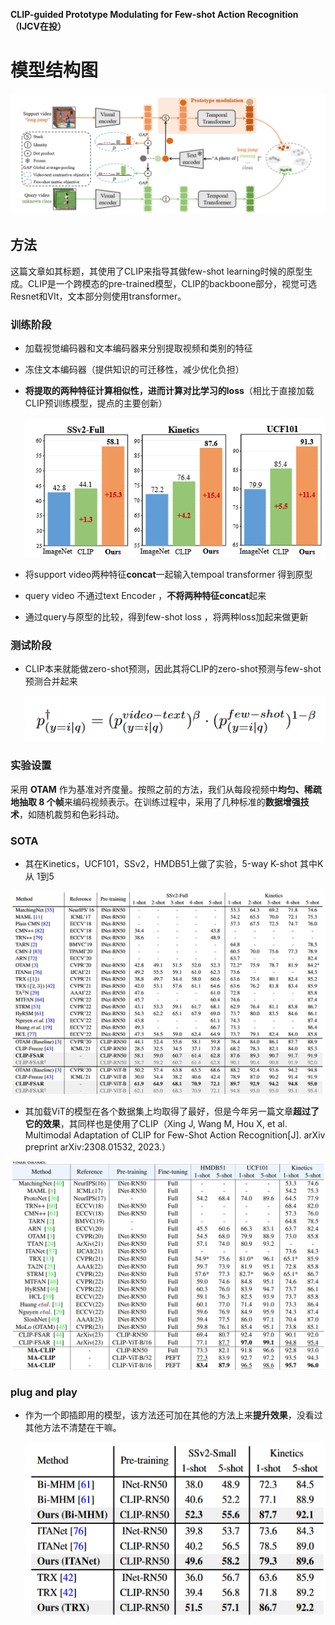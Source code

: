 <link rel="stylesheet" href="custom.css">

**CLIP-guided Prototype Modulating for Few-shot Action Recognition（IJCV在投）**

# 模型结构图

![image-20231108140018745](attachments/image-20231108140018745.png)

## 方法

这篇文章如其标题，其使用了CLIP来指导其做few-shot learning时候的原型生成。CLIP是一个跨模态的pre-trained模型，CLIP的backboone部分，视觉可选Resnet和VIt，文本部分则使用transformer。

### 训练阶段

- 加载视觉编码器和文本编码器来分别提取视频和类别的特征

- 冻住文本编码器（提供知识的可迁移性，减少优化负担）

- **将提取的两种特征计算相似性，进而计算对比学习的loss**（相比于直接加载CLIP预训练模型，提点的主要创新）

  ![image-20231108142851629](attachments/image-20231108142851629.png)

- 将support video两种特征**concat**一起输入tempoal transformer 得到原型

- query video 不通过text Encoder ，**不将两种特征concat**起来

- 通过query与原型的比较，得到few-shot loss ，将两种loss加起来做更新

### 测试阶段

- CLIP本来就能做zero-shot预测，因此其将CLIP的zero-shot预测与few-shot预测合并起来

  ![image-20231108141420524](attachments/image-20231108141420524.png)

### 实验设置

采用 **OTAM**  作为基准对齐度量。按照之前的方法，我们从每段视频中**均匀、稀疏地抽取 8 个帧**来编码视频表示。在训练过程中，采用了几种标准的**数据增强技术**，如随机裁剪和色彩抖动。

### SOTA

- 其在Kinetics，UCF101，SSv2，HMDB51上做了实验，5-way K-shot 其中K 从 1到5

<img src="attachments/image-20231108141648571.png" alt="image-20231108141648571" style="zoom:80%;" />

- 其加载ViT的模型在各个数据集上均取得了最好，但是今年另一篇文章**超过了它的效果**，其同样也是使用了CLIP（Xing J, Wang M, Hou X, et al. Multimodal Adaptation of CLIP for Few-Shot Action Recognition[J]. arXiv preprint arXiv:2308.01532, 2023.）

<img src="attachments/image-20231108142109400.png" alt="image-20231108142109400" style="zoom:80%;" />

### plug and play

- 作为一个即插即用的模型，该方法还可加在其他的方法上来**提升效果**，没看过其他方法不清楚在干嘛。

  ![image-20231108142502929](attachments/image-20231108142502929.png)
